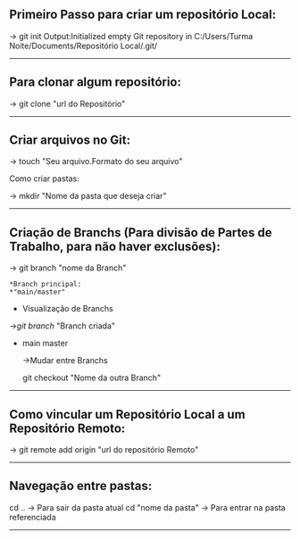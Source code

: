 ## Primeiro Passo para criar um repositório Local:

-> git init
Output:Initialized empty Git repository in C:/Users/Turma Noite/Documents/Repositório Local/.git/

______________________________________________________________________________________________________________________
## Para clonar algum repositório:

-> git clone "url do Repositório"

______________________________________________________________________________________________________________________
## Criar arquivos no Git:

-> touch "Seu arquivo.Formato do seu arquivo"

Como criar pastas:

-> mkdir "Nome da pasta que deseja criar"

______________________________________________________________________________________________________________________
## Criação de Branchs (Para divisão de Partes de Trabalho, para não haver exclusões):
-> git branch "nome da Branch"

    *Branch principal:
    *"main/master"

* Visualização de Branchs

->*git branch*
  "Branch criada"
* main
  master

  ->Mudar entre Branchs

  git checkout "Nome da outra Branch"
______________________________________________________________________________________________________________________
## Como vincular um Repositório Local a um Repositório Remoto:

-> git remote add origin "url do repositório Remoto"

______________________________________________________________________________________________________________________
## Navegação entre pastas:

cd .. -> Para sair da pasta atual
cd "nome da pasta" -> Para entrar na pasta referenciada
______________________________________________________________________________________________________________________


























